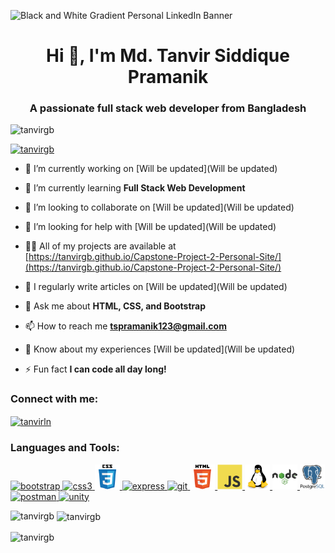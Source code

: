 ![Black and  White Gradient Personal LinkedIn Banner](https://github.com/tanvirgb/tanvirgb/assets/155874294/5bbf52ae-d20f-4fc6-88c3-0e40e03e3c17)

<h1 align="center">Hi 👋, I'm Md. Tanvir Siddique Pramanik</h1>
<h3 align="center">A passionate full stack web developer from Bangladesh</h3>

<p align="left"> <img src="https://komarev.com/ghpvc/?username=tanvirgb&label=Profile%20views&color=0e75b6&style=flat" alt="tanvirgb" /> </p>

<p align="left"> <a href="https://github.com/ryo-ma/github-profile-trophy"><img src="https://github-profile-trophy.vercel.app/?username=tanvirgb" alt="tanvirgb" /></a> </p>

- 🔭 I’m currently working on [Will be updated](Will be updated)

- 🌱 I’m currently learning **Full Stack Web Development**

- 👯 I’m looking to collaborate on [Will be updated](Will be updated)

- 🤝 I’m looking for help with [Will be updated](Will be updated)

- 👨‍💻 All of my projects are available at [https://tanvirgb.github.io/Capstone-Project-2-Personal-Site/](https://tanvirgb.github.io/Capstone-Project-2-Personal-Site/)

- 📝 I regularly write articles on [Will be updated](Will be updated)

- 💬 Ask me about **HTML, CSS, and Bootstrap**

- 📫 How to reach me **tspramanik123@gmail.com**

- 📄 Know about my experiences [Will be updated](Will be updated)

- ⚡ Fun fact **I can code all day long!**

<h3 align="left">Connect with me:</h3>
<p align="left">
<a href="https://www.linkedin.com/in/tanvirli/" target="blank"><img align="center" src="https://raw.githubusercontent.com/rahuldkjain/github-profile-readme-generator/master/src/images/icons/Social/linked-in-alt.svg" alt="tanvirln" height="30" width="40" /></a>
</p>

<h3 align="left">Languages and Tools:</h3>
<p align="left"> <a href="https://getbootstrap.com" target="_blank" rel="noreferrer"> <img src="https://getbootstrap.com/docs/5.3/assets/brand/bootstrap-logo.svg" alt="bootstrap" width="40" height="40"/> </a> <a href="https://www.canva.com/" target="_blank" rel="noreferrer"> <img src="https://github.com/tanvirgb/tanvirgb/assets/155874294/22eac92d-b5da-421e-a725-648f208f5c33" alt="css3" width="40" height="40"/> </a> <a href="https://www.w3schools.com/css/" target="_blank" rel="noreferrer"> <img src="https://raw.githubusercontent.com/devicons/devicon/master/icons/css3/css3-original-wordmark.svg" alt="css3" width="40" height="40"/> </a> <a href="https://expressjs.com" target="_blank" rel="noreferrer"> <img src="https://github.com/tanvirgb/tanvirgb/assets/155874294/7f0d314c-87ae-4abf-bda8-73edb6241bab" alt="express" width="40" height="40"/> </a> <a href="https://git-scm.com/" target="_blank" rel="noreferrer"> <img src="https://www.vectorlogo.zone/logos/git-scm/git-scm-icon.svg" alt="git" width="40" height="40"/> </a> <a href="https://www.w3.org/html/" target="_blank" rel="noreferrer"> <img src="https://raw.githubusercontent.com/devicons/devicon/master/icons/html5/html5-original-wordmark.svg" alt="html5" width="40" height="40"/> </a> <a href="https://developer.mozilla.org/en-US/docs/Web/JavaScript" target="_blank" rel="noreferrer"> <img src="https://raw.githubusercontent.com/devicons/devicon/master/icons/javascript/javascript-original.svg" alt="javascript" width="40" height="40"/> </a> <a href="https://www.linux.org/" target="_blank" rel="noreferrer"> <img src="https://raw.githubusercontent.com/devicons/devicon/master/icons/linux/linux-original.svg" alt="linux" width="40" height="40"/> </a> <a href="https://nodejs.org" target="_blank" rel="noreferrer"> <img src="https://raw.githubusercontent.com/devicons/devicon/master/icons/nodejs/nodejs-original-wordmark.svg" alt="nodejs" width="40" height="40"/> </a> <a href="https://www.postgresql.org" target="_blank" rel="noreferrer"> <img src="https://raw.githubusercontent.com/devicons/devicon/master/icons/postgresql/postgresql-original-wordmark.svg" alt="postgresql" width="40" height="40"/> </a> <a href="https://postman.com" target="_blank" rel="noreferrer"> <img src="https://www.vectorlogo.zone/logos/getpostman/getpostman-icon.svg" alt="postman" width="40" height="40"/> </a> <a href="https://unity.com/" target="_blank" rel="noreferrer"> <img src="https://www.vectorlogo.zone/logos/unity3d/unity3d-icon.svg" alt="unity" width="40" height="40"/> </a> </p>

<p><img align="left" src="https://github-readme-stats.vercel.app/api/top-langs?username=tanvirgb&show_icons=true&locale=en&layout=compact" alt="tanvirgb" /></p>

<p>&nbsp;<img align="center" src="https://github-readme-stats.vercel.app/api?username=tanvirgb&show_icons=true&locale=en" alt="tanvirgb" /></p>

<p><img align="center" src="https://github-readme-streak-stats.herokuapp.com/?user=tanvirgb&" alt="tanvirgb" /></p>

